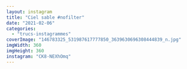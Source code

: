 ```yaml
---
layout: instagram
title: "Ciel sable #nofilter"
date: "2021-02-06"
categories: 
  - "trucs-instagrammes"
coverImage: "146783325_531987617777850_3639630696308444839_n.jpg"
imgWidth: 360
imgHeight: 360
instagram: "CK8-NEXhOmq"
---
```

